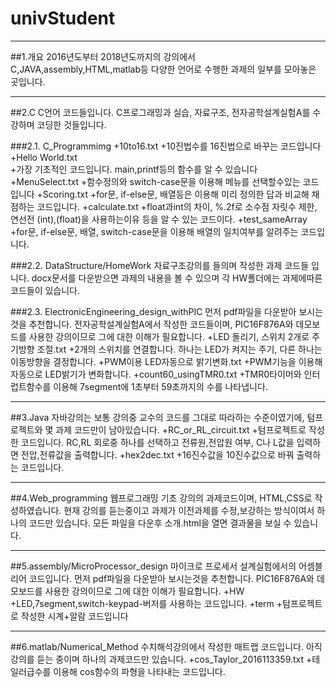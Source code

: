 # univStudent
***
##1.개요
 2016년도부터 2018년도까지의 강의에서 C,JAVA,assembly,HTML,matlab등 다양한 언어로 수행한 과제의 일부를 모아놓은 곳입니다.
***

##2.C
 C언어 코드들입니다. C프로그래밍과 실습, 자료구조, 전자공학설계실험A를 수강하며 코딩한 것들입니다. 

###2.1. C_Programmimg
+10to16.txt
	+10진법수를 16진법으로 바꾸는 코드입니다	
+Hello World.txt	
	+가장 기초적인 코드입니다. main,printf등의 함수를 알 수 있습니다
+MenuSelect.txt
	+함수정의와 switch-case문을 이용해 메뉴를 선택할수있는 코드입니다
+Scoring.txt
	+for문, if-else문, 배열등은 이용해 미리 정의한 답과 비교해 채점하는 코드입니다.	
+calculate.txt
	+float과int의 차이, %.2f로 소수점 자릿수 제한, 연선전 (int),(float)을 사용하는이유 등을 알 수 있는 코드이다. 
+test_sameArray
	+for문, if-else문, 배열, switch-case문을 이용해 배열의 일치여부를 알려주는 코드입니다.

###2.2. DataStructure/HomeWork
 자료구조강의를 들의며 작성한 과제 코드들 입니다. docx문서를 다운받으면 과제의 내용을 볼 수 있으며 각 HW폴더에는 과제에따른 코드들이 있습니다.

###2.3. ElectronicEngineering_design_withPIC
 먼저 pdf파일을 다운받아 보시는것을 추천합니다. 전자공학설계실험A에서 작성한 코드들이며, PIC16F876A와 데모보드를 사용한 강의이므로 그에 대한 이해가 필요합니다.
+LED 돌리기, 스위치 2개로 주기방향 조절.txt
	+2개의 스위치를 연결합니다. 하나는 LED가 켜지는 주기, 다른 하나는 이동방향을 결정합니다.
+PWM이용 LED자동으로 밝기변화.txt
	+PWM기능을 이용해 자동으로 LED밝기가 변화합니다.
+count60_usingTMR0.txt
	+TMR0타이머와 인터럽트함수를 이용해 7segment에 1초부터 59초까지의 수를 나타냅니다.
***

##3.Java
 자바강의는 보통 강의중 교수의 코드를 그대로 따라하는 수준이였기에, 텀프로젝트와 몇 과제 코드만이 남아있습니다.
+RC_or_RL_circuit.txt
	+텀프로젝트로 작성한 코드입니다. RC,RL 회로중 하나를 선택하고 전류원,전압원 여부, C나 L값을 입력하면 전압,전류값을 출력합니다. 
+hex2dec.txt
	+16진수값을 10진수값으로 바꿔 출력하는 코드입니다.
***

##4.Web_programming
 웹프로그래밍 기초 강의의 과제코드이며, HTML,CSS로 작성하였습니다. 현재 강의를 듣는중이고 과제가 이전과제를 수정,보강하는 방식이여서 하나의 코드만 있습니다. 모든 파일을 다운후 소개.html을 열면 결과물을 보실 수 있습니다.
***

##5.assembly/MicroProcessor_design
 마이크로 프로세서 설계실험에서의 어셈블리어 코드입니다. 먼저 pdf파일을 다운받아 보시는것을 추천합니다. PIC16F876A와 데모보드를 사용한 강의이므로 그에 대한 이해가 필요합니다.
+HW
	+LED,7segment,switch-keypad-버저를 사용하는 코드입니다.
+term
	+텀프로젝트로 작성한 시계+알람 코드입니다
***

##6.matlab/Numerical_Method
 수치해석강의에서 작성한 매트랩 코드입니다. 아직 강의를 듣는 중이며 하나의 과제코드만 있습니다.
+cos_Taylor_2016113359.txt
	+테일러급수를 이용해 cos함수의 파형을 나타내는 코드입니다.
